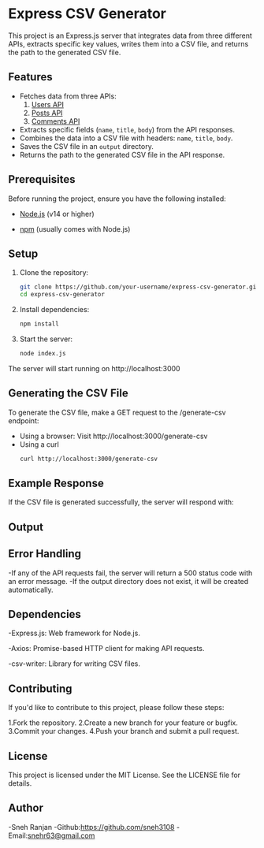 # Express CSV Generator

This project is an Express.js server that integrates data from three different APIs, extracts specific key values, writes them into a CSV file, and returns the path to the generated CSV file.

## Features

- Fetches data from three APIs:
  1. [Users API](https://jsonplaceholder.typicode.com/users)
  2. [Posts API](https://jsonplaceholder.typicode.com/posts)
  3. [Comments API](https://jsonplaceholder.typicode.com/comments)
- Extracts specific fields (`name`, `title`, `body`) from the API responses.
- Combines the data into a CSV file with headers: `name`, `title`, `body`.
- Saves the CSV file in an `output` directory.
- Returns the path to the generated CSV file in the API response.

## Prerequisites

Before running the project, ensure you have the following installed:

- [Node.js](https://nodejs.org/) (v14 or higher)
  
- [npm](https://www.npmjs.com/) (usually comes with Node.js)

## Setup

1. Clone the repository:
   ```bash
   git clone https://github.com/your-username/express-csv-generator.git
   cd express-csv-generator

2. Install dependencies:
   ```bash
   npm install

3. Start the server:
   ```bash
   node index.js
   

The server will start running on http://localhost:3000



## Generating the CSV File

To generate the CSV file, make a GET request to the /generate-csv endpoint:

- Using a browser: Visit http://localhost:3000/generate-csv
- Using a curl
  ```bash
  curl http://localhost:3000/generate-csv

## Example Response

If the CSV file is generated successfully, the server will respond with:
 
 

## Output

  

## Error Handling

-If any of the API requests fail, the server will return a 500 status code with an error message.
-If the output directory does not exist, it will be created automatically.

## Dependencies

-Express.js: Web framework for Node.js.

-Axios: Promise-based HTTP client for making API requests.

-csv-writer: Library for writing CSV files.

## Contributing
If you'd like to contribute to this project, please follow these steps:

 1.Fork the repository.
 2.Create a new branch for your feature or bugfix.
 3.Commit your changes.
 4.Push your branch and submit a pull request.


## License
This project is licensed under the MIT License. See the LICENSE file for details.

## Author
-Sneh Ranjan
-Github:https://github.com/sneh3108
-Email:snehr63@gmail.com
